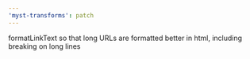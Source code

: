 ```yaml
---
'myst-transforms': patch
---
```


formatLinkText so that long URLs are formatted better in html, including breaking on long lines
